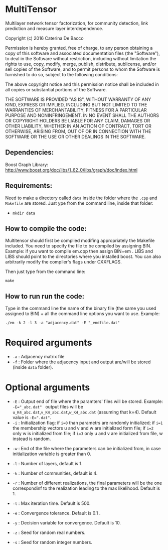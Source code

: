 # MultiTensor
Multilayer network tensor factorization, for community detection, link prediction and measure layer interdependence.

Copyright (c) 2016 Caterina De Bacco

Permission is hereby granted, free of charge, to any person obtaining a copy of this software and associated documentation files (the "Software"), to deal in the Software without restriction, including without limitation the rights to use, copy, modify, merge, publish, distribute, sublicense, and/or sell copies of the Software, and to permit persons to whom the Software is furnished to do so, subject to the following conditions:

The above copyright notice and this permission notice shall be included in all copies or substantial portions of the Software.

THE SOFTWARE IS PROVIDED "AS IS", WITHOUT WARRANTY OF ANY KIND, EXPRESS OR IMPLIED, INCLUDING BUT NOT LIMITED TO THE WARRANTIES OF MERCHANTABILITY, FITNESS FOR A PARTICULAR PURPOSE AND NONINFRINGEMENT. IN NO EVENT SHALL THE AUTHORS OR COPYRIGHT HOLDERS BE LIABLE FOR ANY CLAIM, DAMAGES OR OTHER LIABILITY, WHETHER IN AN ACTION OF CONTRACT, TORT OR OTHERWISE, ARISING FROM, OUT OF OR IN CONNECTION WITH THE SOFTWARE OR THE USE OR OTHER DEALINGS IN THE SOFTWARE.

## Dependencies:
Boost Graph Library: http://www.boost.org/doc/libs/1_62_0/libs/graph/doc/index.html


## Requirements:
Need to make a directory called `data` inside the folder where the `.cpp`  and `Makefile` are stored. Just ype from the command line, inside that folder: 
* `mkdir data`

## How to compile the code:
Multitensor should first be complied modifing appropriately the Makefile included.
You need to specify the file to be compiled by assigning BIN. Example: if you want to compile em.cpp then assign BIN=em .
LIBS and LIBS should point to the directories where you installed boost. You can also arbitrarily modify the compiler's flags under CXXFLAGS.

Then just type from the command line:

`make`

## How to run run the code:
Type in the command line the name of the binary file (the same you used assigned to BIN) + all the command line options you want to use. Example:

`./em -k 2 -l 3 -a "adjacency.dat" -E "_endfile.dat" `

# Required arguments

- `-a` : Adjacency matrix file
- `-f` : Folder where the adjacency input and output are/will be stored (inside `data` folder).

# Optional arguments

- `-E` : Output end of file where the paramters' files will be stored. Example: `-E="_abc.dat" ` output files will be `u_K4_abc.dat`,`v_K4_abc.dat`,`w_K4_abc.dat` (assuming that k=4). Default value is `-E=".dat"`.
- `-i` : Initialization flag: if `i=0` than parametrs are randomly initialized; if `i=1` the membership vectors u and v and w are initialized form file; if `i=2` only w is initialized from file; if `i=3` only u and v are initialized from file, w instead is random.

* `-w` : End of the file where the parameters can be initialized from, in case initialization variable is greater than 0.

* `-l` : Number of layers, default is 1.

* `-k` : Number of communities, default is 4.
* `-r` : Number of different realizations, the final parameters will be the one correspondinf to the realization leading to the max likelihood. Default is 1.
* `-t` : Max iteration time. Default is 500.
* `-e` : Convergence tolerance. Default is 0.1 .
* `-y` : Decision variable for convergence. Default is 10.
* `-z` : Seed for random real numbers.
* `-s` : Seed for random integer numbers.
